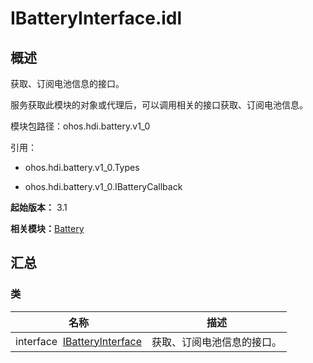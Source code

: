 # IBatteryInterface.idl


## 概述

获取、订阅电池信息的接口。

服务获取此模块的对象或代理后，可以调用相关的接口获取、订阅电池信息。

模块包路径：ohos.hdi.battery.v1_0

引用：

- ohos.hdi.battery.v1_0.Types

- ohos.hdi.battery.v1_0.IBatteryCallback

**起始版本：** 3.1

**相关模块：**[Battery](battery_v10.md)


## 汇总


### 类

| 名称 | 描述 | 
| -------- | -------- |
| interface&nbsp;&nbsp;[IBatteryInterface](interface_i_battery_interface_v10.md) | 获取、订阅电池信息的接口。  | 

